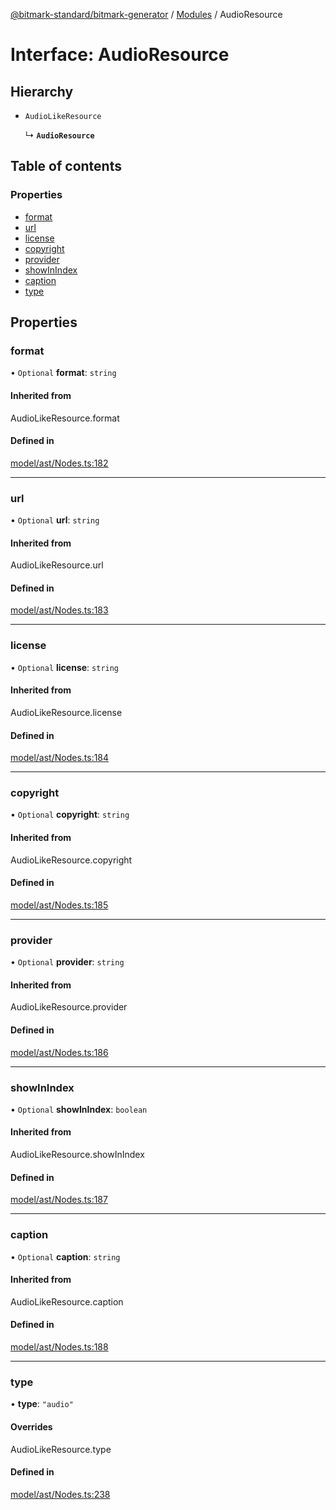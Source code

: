 [@bitmark-standard/bitmark-generator](../API.md) / [Modules](../modules.md) / AudioResource

# Interface: AudioResource

## Hierarchy

- `AudioLikeResource`

  ↳ **`AudioResource`**

## Table of contents

### Properties

- [format](AudioResource.md#format)
- [url](AudioResource.md#url)
- [license](AudioResource.md#license)
- [copyright](AudioResource.md#copyright)
- [provider](AudioResource.md#provider)
- [showInIndex](AudioResource.md#showInIndex)
- [caption](AudioResource.md#caption)
- [type](AudioResource.md#type)

## Properties

### format

• `Optional` **format**: `string`

#### Inherited from

AudioLikeResource.format

#### Defined in

[model/ast/Nodes.ts:182](https://github.com/getMoreBrain/bitmark-generator/blob/a7a40de/src/model/ast/Nodes.ts#L182)

___

### url

• `Optional` **url**: `string`

#### Inherited from

AudioLikeResource.url

#### Defined in

[model/ast/Nodes.ts:183](https://github.com/getMoreBrain/bitmark-generator/blob/a7a40de/src/model/ast/Nodes.ts#L183)

___

### license

• `Optional` **license**: `string`

#### Inherited from

AudioLikeResource.license

#### Defined in

[model/ast/Nodes.ts:184](https://github.com/getMoreBrain/bitmark-generator/blob/a7a40de/src/model/ast/Nodes.ts#L184)

___

### copyright

• `Optional` **copyright**: `string`

#### Inherited from

AudioLikeResource.copyright

#### Defined in

[model/ast/Nodes.ts:185](https://github.com/getMoreBrain/bitmark-generator/blob/a7a40de/src/model/ast/Nodes.ts#L185)

___

### provider

• `Optional` **provider**: `string`

#### Inherited from

AudioLikeResource.provider

#### Defined in

[model/ast/Nodes.ts:186](https://github.com/getMoreBrain/bitmark-generator/blob/a7a40de/src/model/ast/Nodes.ts#L186)

___

### showInIndex

• `Optional` **showInIndex**: `boolean`

#### Inherited from

AudioLikeResource.showInIndex

#### Defined in

[model/ast/Nodes.ts:187](https://github.com/getMoreBrain/bitmark-generator/blob/a7a40de/src/model/ast/Nodes.ts#L187)

___

### caption

• `Optional` **caption**: `string`

#### Inherited from

AudioLikeResource.caption

#### Defined in

[model/ast/Nodes.ts:188](https://github.com/getMoreBrain/bitmark-generator/blob/a7a40de/src/model/ast/Nodes.ts#L188)

___

### type

• **type**: ``"audio"``

#### Overrides

AudioLikeResource.type

#### Defined in

[model/ast/Nodes.ts:238](https://github.com/getMoreBrain/bitmark-generator/blob/a7a40de/src/model/ast/Nodes.ts#L238)
